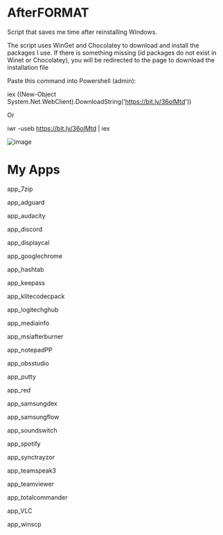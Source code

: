 # AfterFORMAT
Script that saves me time after reinstalling Windows.

The script uses WinGet and Chocolatey to download and install the packages I use.
If there is something missing (id packages do not exist in Winet or Chocolatey), you will be redirected to the page to download the installation file


Paste this command into Powershell (admin):

iex ((New-Object System.Net.WebClient).DownloadString('https://bit.ly/36olMtd'))

Or

iwr -useb https://bit.ly/36olMtd | iex

![image](https://user-images.githubusercontent.com/23260174/154544172-51689d39-2fd9-4c6d-8e3c-432d707b63ad.png)


# My Apps
app_7zip

app_adguard

app_audacity

app_discord

app_displaycal

app_googlechrome

app_hashtab

app_keepass

app_klitecodecpack

app_logitechghub

app_mediainfo

app_msiafterburner

app_notepadPP

app_obsstudio

app_putty

app_red

app_samsungdex

app_samsungflow

app_soundswitch

app_spotify

app_synctrayzor

app_teamspeak3

app_teamviewer

app_totalcommander

app_VLC

app_winscp
